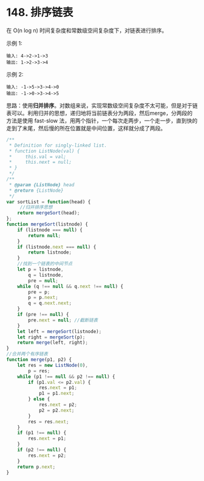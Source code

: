 #  148. 排序链表
在 O(n log n) 时间复杂度和常数级空间复杂度下，对链表进行排序。

示例 1:

    输入: 4->2->1->3
    输出: 1->2->3->4
示例 2:

    输入: -1->5->3->4->0
    输出: -1->0->3->4->5

思路：使用**归并排序**。对数组来说，实现常数级空间复杂度不太可能，但是对于链表可以。利用归并的思想，递归地将当前链表分为两段，然后merge，分两段的方法是使用 fast-slow 法，用两个指针，一个每次走两步，一个走一步，直到快的走到了末尾，然后慢的所在位置就是中间位置，这样就分成了两段。
```javascript
/**
 * Definition for singly-linked list.
 * function ListNode(val) {
 *     this.val = val;
 *     this.next = null;
 * }
 */
/**
 * @param {ListNode} head
 * @return {ListNode}
 */
var sortList = function(head) {
     //归并排序思想
    return mergeSort(head);
};
function mergeSort(listnode) {
    if (listnode === null) {
        return null;
    }
    if (listnode.next === null) {
        return listnode;
    }
    //找到一个链表的中间节点
    let p = listnode,
        q = listnode,
        pre = null;
    while (q !== null && q.next !== null) {
        pre = p;
        p = p.next;
        q = q.next.next;
    }
    if (pre !== null) {
        pre.next = null; //截断链表
    }
    let left = mergeSort(listnode);
    let right = mergeSort(p);
    return merge(left, right);
}
//合并两个有序链表
function merge(p1, p2) {
    let res = new ListNode(0),
        p = res;
    while (p1 !== null && p2 !== null) {
        if (p1.val <= p2.val) {
            res.next = p1;
            p1 = p1.next;
        } else {
            res.next = p2;
            p2 = p2.next;
        }
        res = res.next;
    }
    if (p1 !== null) {
        res.next = p1;
    }
    if (p2 !== null) {
        res.next = p2;
    }
    return p.next;
}        
```